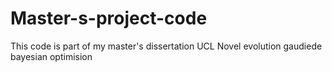 # Master-s-project-code
This code is part of my master's dissertation UCL Novel evolution gaudiede bayesian optimision
